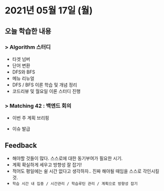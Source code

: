 # 2021년 05월 17일 (월) 

## 오늘 학습한 내용

### > Algorithm 스터디

- 타겟 넘버
- 단어 변환
- DFS와 BFS
- 메뉴 리뉴얼
- DFS / BFS 이론 학습 및 개념 정리
- 코드리뷰 및 월요일 이론 스터디 진행

### > Matching 42 : 백엔드 회의

- 이번 주 계획 브리핑

- 이슈 발급

## Feedback

- 해야할 것들이 많다. 스스로에 대한 동기부여가 필요한 시기.
- 계획 확실하게 세우고 방향성 잘 잡기!
- 적어도 평일에는 쉴 시간 없다고 생각하자.. 진짜 해야될 때임을 스스로 각인시킬 것.
- `학습 시간 내 집중 / 시간관리 / 학습루틴 관리 / 계획으로 방향성 잡기`

